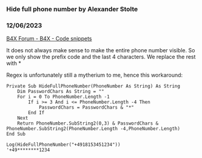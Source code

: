###  Hide full phone number by Alexander Stolte
### 12/06/2023
[B4X Forum - B4X - Code snippets](https://www.b4x.com/android/forum/threads/157843/)

It does not always make sense to make the entire phone number visible. So we only show the prefix code and the last 4 characters. We replace the rest with \*  
  
Regex is unfortunately still a mytherium to me, hence this workaround:  
  

```B4X
Private Sub HideFullPhoneNumber(PhoneNumber As String) As String  
    Dim PasswordChars As String = ""  
    For i = 0 To PhoneNumber.Length -1  
        If i >= 3 And i <= PhoneNumber.Length -4 Then  
            PasswordChars = PasswordChars & "*"  
        End If  
    Next  
    Return PhoneNumber.SubString2(0,3) & PasswordChars & PhoneNumber.SubString2(PhoneNumber.Length -4,PhoneNumber.Length)  
End Sub
```

  
  

```B4X
Log(HideFullPhoneNumber("+4918153451234"))  
'+49********1234
```